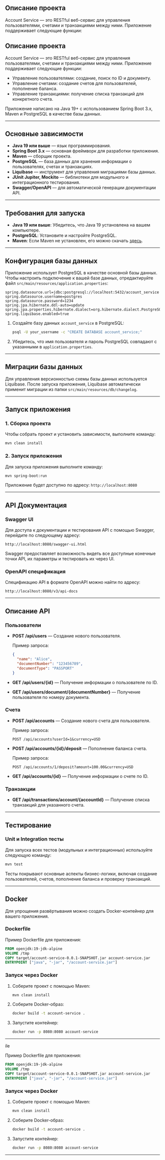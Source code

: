 ## Описание проекта

Account Service — это RESTful веб-сервис для управления пользователями, счетами и транзакциями между ними. Приложение поддерживает следующие функции:

## Описание проекта

Account Service — это RESTful веб-сервис для управления пользователями, счетами и транзакциями между ними. Приложение поддерживает следующие функции:

- Управление пользователями: создание, поиск по ID и документу.
- Управление счетами: создание счетов для пользователей, пополнение баланса.
- Управление транзакциями: получение списка транзакций для конкретного счета.

Приложение написано на Java 19+ с использованием Spring Boot 3.x, Maven и PostgreSQL в качестве базы данных.

---

## Основные зависимости

- **Java 19 или выше** — язык программирования.
- **Spring Boot 3.x** — основная фреймворк для разработки приложения.
- **Maven** — сборщик проекта.
- **PostgreSQL** — база данных для хранения информации о пользователях, счетах и транзакциях.
- **Liquibase** — инструмент для управления миграциями базы данных.
- **JUnit Jupiter, Mockito** — библиотеки для модульного и интеграционного тестирования.
- **Swagger/OpenAPI** — для автоматической генерации документации API.

---

## Требования для запуска

- **Java 19 или выше**: Убедитесь, что Java 19 установлена на вашем компьютере.
- **PostgreSQL**: Установите и настройте PostgreSQL.
- **Maven**: Если Maven не установлен, его можно скачать [здесь](https://maven.apache.org/install.html).

---

## Конфигурация базы данных

Приложение использует PostgreSQL в качестве основной базы данных. Чтобы настроить подключение к вашей базе данных, отредактируйте файл `src/main/resources/application.properties`:

```properties
spring.datasource.url=jdbc:postgresql://localhost:5432/account_service
spring.datasource.username=postgres
spring.datasource.password=1234
spring.jpa.hibernate.ddl-auto=update
spring.jpa.properties.hibernate.dialect=org.hibernate.dialect.PostgreSQLDialect
spring.liquibase.enabled=true
```

1. Создайте базу данных `account_service` в PostgreSQL:
   ```bash
   psql -U your_username -c "CREATE DATABASE account_service;"
   ```

2. Убедитесь, что имя пользователя и пароль PostgreSQL совпадают с указанными в `application.properties`.

---

## Миграции базы данных

Для управления версионностью схемы базы данных используется Liquibase. После запуска приложения, Liquibase автоматически применит миграции из папки `src/main/resources/db/changelog`.

---

## Запуск приложения

### 1. Сборка проекта

Чтобы собрать проект и установить зависимости, выполните команду:
```bash
mvn clean install
```

### 2. Запуск приложения

Для запуска приложения выполните команду:
```bash
mvn spring-boot:run
```

Приложение будет доступно по адресу: `http://localhost:8080`

---

## API Документация

### Swagger UI

Для доступа к документации и тестирования API с помощью Swagger, перейдите по следующему адресу:

```
http://localhost:8080/swagger-ui.html
```

Swagger предоставляет возможность видеть все доступные конечные точки API, их параметры и тестировать их через UI.

### OpenAPI спецификация

Спецификацию API в формате OpenAPI можно найти по адресу:

```
http://localhost:8080/v3/api-docs
```

---

## Описание API

### Пользователи

- **POST /api/users** — Создание нового пользователя.

  Пример запроса:
  ```json
  {
    "name": "Alice",
    "documentNumber": "123456789",
    "documentType": "PASSPORT"
  }
  ```

- **GET /api/users/{id}** — Получение информации о пользователе по ID.

- **GET /api/users/document/{documentNumber}** — Получение пользователя по номеру документа.

### Счета

- **POST /api/accounts** — Создание нового счета для пользователя.

  Пример запроса:
  ```
  POST /api/accounts?userId=1&currency=USD
  ```

- **POST /api/accounts/{id}/deposit** — Пополнение баланса счета.

  Пример запроса:
  ```
  POST /api/accounts/1/deposit?amount=100.00&currency=USD
  ```

- **GET /api/accounts/{id}** — Получение информации о счете по ID.

### Транзакции

- **GET /api/transactions/account/{accountId}** — Получение списка транзакций для указанного счета.

---

## Тестирование

### Unit и Integration тесты

Для запуска всех тестов (модульных и интеграционных) используйте следующую команду:

```bash
mvn test
```

Тесты покрывают основные аспекты бизнес-логики, включая создание пользователей, счетов, пополнение баланса и проверку транзакций.

---

## Docker

Для упрощения развёртывания можно создать Docker-контейнер для вашего приложения.

### Dockerfile

Пример Dockerfile для приложения:

```dockerfile
FROM openjdk:19-jdk-alpine
VOLUME /tmp
COPY target/account-service-0.0.1-SNAPSHOT.jar account-service.jar
ENTRYPOINT ["java", "-jar", "/account-service.jar"]
```

### Запуск через Docker

1. Соберите проект с помощью Maven:
   ```bash
   mvn clean install
   ```

2. Соберите Docker-образ:
   ```bash
   docker build -t account-service .
   ```

3. Запустите контейнер:
   ```bash
   docker run -p 8080:8080 account-service
   ```

---
ile

Пример Dockerfile для приложения:

```dockerfile
FROM openjdk:19-jdk-alpine
VOLUME /tmp
COPY target/account-service-0.0.1-SNAPSHOT.jar account-service.jar
ENTRYPOINT ["java", "-jar", "/account-service.jar"]
```

### Запуск через Docker

1. Соберите проект с помощью Maven:
   ```bash
   mvn clean install
   ```

2. Соберите Docker-образ:
   ```bash
   docker build -t account-service .
   ```

3. Запустите контейнер:
   ```bash
   docker run -p 8080:8080 account-service
   ```

---
